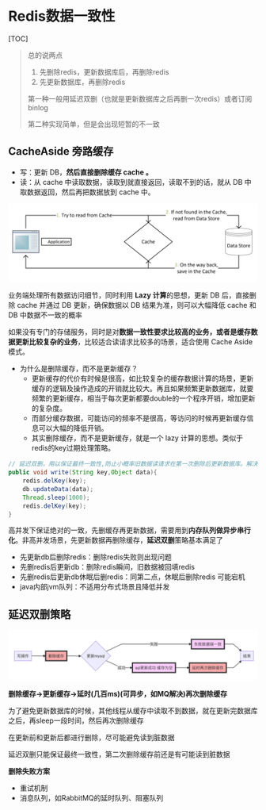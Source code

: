 # Redis数据一致性

[TOC]



> 总的说两点
>
> 1. 先删除redis，更新数据库后，再删除redis
> 2. 先更新数据库，再删除redis
>
> 第一种一般用延迟双删（也就是更新数据库之后再删一次redis）或者订阅binlog
>
> 第二种实现简单，但是会出现短暂的不一致



##  CacheAside 旁路缓存

- 写：更新 DB，**然后直接删除缓存 cache 。**
- 读：从 cache 中读取数据，读取到就直接返回，读取不到的话，就从 DB 中取数据返回，然后再把数据放到 cache 中。

![img](images/68747470733a2f2f696d672d626c6f672e6373646e696d672e636e2f32303230303830363139343330303832362e706e67)

 业务端处理所有数据访问细节，同时利用 **Lazy 计算**的思想，更新 DB 后，直接删除 cache 并通过 DB 更新，确保数据以 DB 结果为准，则可以大幅降低 cache 和 DB 中数据不一致的概率

 如果没有专门的存储服务，同时是对**数据一致性要求比较高的业务，或者是缓存数据更新比较复杂的业务**，比较适合读请求比较多的场景，适合使用 Cache Aside 模式。



- 为什么是删除缓存，而不是更新缓存？
  - 更新缓存的代价有时候是很高，如比较复杂的缓存数据计算的场景，更新缓存的逻辑及操作造成的开销就比较大。再且如果频繁更新数据库，就要频繁的更新缓存，相当于每次更新都要double的一个程序开销，增加更新的复杂度。
  - 而部分缓存数据，可能访问的频率不是很高，等访问的时候再更新缓存信息可以大幅的降低开销。
  - 其实删除缓存，而不是更新缓存，就是一个 lazy 计算的思想。类似于redis的key过期处理策略。



~~~java
// 延迟双删，用以保证最终一致性,防止小概率旧数据读请求在第一次删除后更新数据库。解决更新数据库后，可能缓存删除失败的脏数据情况，即删缓存-更新数据库-删缓存。
public void write(String key,Object data){
	redis.delKey(key);
	db.updateData(data);
	Thread.sleep(1000);
	redis.delKey(key);
}
~~~

高并发下保证绝对的一致，先删缓存再更新数据，需要用到**内存队列做异步串行化**。非高并发场景，先更新数据再删除缓存，**延迟双删**策略基本满足了

- 先更新db后删除redis：删除redis失败则出现问题
- 先删redis后更新db：删除redis瞬间，旧数据被回填redis
- 先删redis后更新db休眠后删redis：同第二点，休眠后删除redis 可能宕机
- java内部jvm队列：不适用分布式场景且降低并发







## 延迟双删策略

![img](images/e9ffc29b44cc93e241aee35b077bc0c9.png)

**删除缓存->更新缓存->延时(几百ms)(可异步，如MQ解决)再次删除缓存**

为了避免更新数据库的时候，其他线程从缓存中读取不到数据，就在更新完数据库之后，再sleep一段时间，然后再次删除缓存

在更新前和更新后都进行删除，尽可能避免读到脏数据



延迟双删只能保证最终一致性，第二次删除缓存前还是有可能读到脏数据



**删除失败方案**

- 重试机制
- 消息队列，如RabbitMQ的延时队列、阻塞队列
